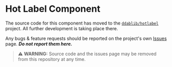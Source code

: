 # Hot Label Component

The source code for this component has moved to the [`ddablib/hotlabel`](https://github.com/ddablib/hotlabel) project. All further development is taking place there.

Any bugs & feature requests should be reported on the project's own [Issues](https://github.com/ddablib/hotlabel/issues) page. ***Do not report them here.***

> ⚠️ **WARNING:** Source code and the issues page may be removed from this repository at any time.
